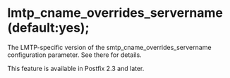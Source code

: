 # lmtp_cname_overrides_servername (default:yes); 

 The LMTP-specific version of the smtp_cname_overrides_servername
configuration parameter.  See there for details. 

 This feature is available in Postfix 2.3 and later. 


